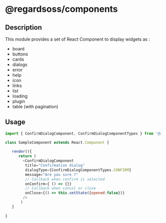 # @regardsoss/components

## Description

This module provides a set of React Component to display widgets as :
 - board
 - buttons
 - cards
 - dialogs
 - error
 - help
 - icon
 - links
 - list
 - loading
 - plugin
 - table (with pagination)
 
## Usage

```js
import { ConfirmDialogComponent, ConfirmDialogComponentTypes } from '@regardsoss/components'

class SampleComponent extends React.Component {
   
   render(){
      return (
        <ConfirmDialogComponent
         title="Confirmation dialog"
         dialogType={ConfirmDialogComponentTypes.CONFIRM}
         message="Are you sure ?"
         // Callback when confirm is selected
         onConfirm={ () => {}}
         // Callback when cancel or close
         onClose={() => this.setState({opened:false})}
        />
       )
   }
   
}

```